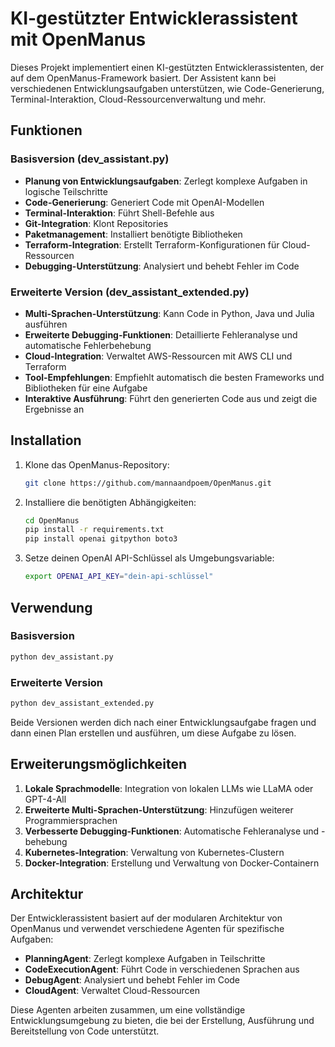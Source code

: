 # KI-gestützter Entwicklerassistent mit OpenManus

Dieses Projekt implementiert einen KI-gestützten Entwicklerassistenten, der auf dem OpenManus-Framework basiert. Der Assistent kann bei verschiedenen Entwicklungsaufgaben unterstützen, wie Code-Generierung, Terminal-Interaktion, Cloud-Ressourcenverwaltung und mehr.

## Funktionen

### Basisversion (dev_assistant.py)
- **Planung von Entwicklungsaufgaben**: Zerlegt komplexe Aufgaben in logische Teilschritte
- **Code-Generierung**: Generiert Code mit OpenAI-Modellen
- **Terminal-Interaktion**: Führt Shell-Befehle aus
- **Git-Integration**: Klont Repositories
- **Paketmanagement**: Installiert benötigte Bibliotheken
- **Terraform-Integration**: Erstellt Terraform-Konfigurationen für Cloud-Ressourcen
- **Debugging-Unterstützung**: Analysiert und behebt Fehler im Code

### Erweiterte Version (dev_assistant_extended.py)
- **Multi-Sprachen-Unterstützung**: Kann Code in Python, Java und Julia ausführen
- **Erweiterte Debugging-Funktionen**: Detaillierte Fehleranalyse und automatische Fehlerbehebung
- **Cloud-Integration**: Verwaltet AWS-Ressourcen mit AWS CLI und Terraform
- **Tool-Empfehlungen**: Empfiehlt automatisch die besten Frameworks und Bibliotheken für eine Aufgabe
- **Interaktive Ausführung**: Führt den generierten Code aus und zeigt die Ergebnisse an

## Installation

1. Klone das OpenManus-Repository:
   ```bash
   git clone https://github.com/mannaandpoem/OpenManus.git
   ```

2. Installiere die benötigten Abhängigkeiten:
   ```bash
   cd OpenManus
   pip install -r requirements.txt
   pip install openai gitpython boto3
   ```

3. Setze deinen OpenAI API-Schlüssel als Umgebungsvariable:
   ```bash
   export OPENAI_API_KEY="dein-api-schlüssel"
   ```

## Verwendung

### Basisversion

```bash
python dev_assistant.py
```

### Erweiterte Version

```bash
python dev_assistant_extended.py
```

Beide Versionen werden dich nach einer Entwicklungsaufgabe fragen und dann einen Plan erstellen und ausführen, um diese Aufgabe zu lösen.

## Erweiterungsmöglichkeiten

1. **Lokale Sprachmodelle**: Integration von lokalen LLMs wie LLaMA oder GPT-4-All
2. **Erweiterte Multi-Sprachen-Unterstützung**: Hinzufügen weiterer Programmiersprachen
3. **Verbesserte Debugging-Funktionen**: Automatische Fehleranalyse und -behebung
4. **Kubernetes-Integration**: Verwaltung von Kubernetes-Clustern
5. **Docker-Integration**: Erstellung und Verwaltung von Docker-Containern

## Architektur

Der Entwicklerassistent basiert auf der modularen Architektur von OpenManus und verwendet verschiedene Agenten für spezifische Aufgaben:

- **PlanningAgent**: Zerlegt komplexe Aufgaben in Teilschritte
- **CodeExecutionAgent**: Führt Code in verschiedenen Sprachen aus
- **DebugAgent**: Analysiert und behebt Fehler im Code
- **CloudAgent**: Verwaltet Cloud-Ressourcen

Diese Agenten arbeiten zusammen, um eine vollständige Entwicklungsumgebung zu bieten, die bei der Erstellung, Ausführung und Bereitstellung von Code unterstützt.